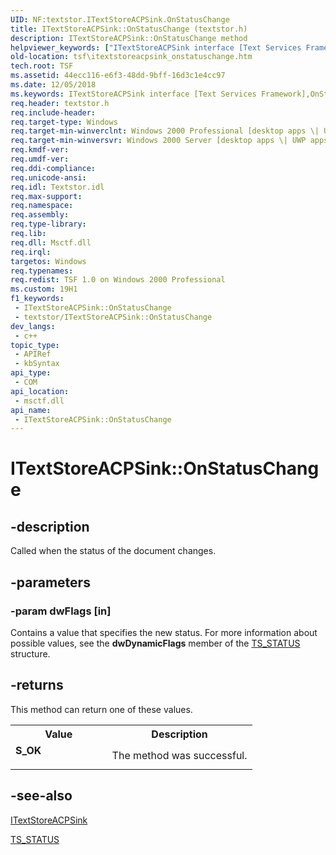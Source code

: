 ```yaml
---
UID: NF:textstor.ITextStoreACPSink.OnStatusChange
title: ITextStoreACPSink::OnStatusChange (textstor.h)
description: ITextStoreACPSink::OnStatusChange method
helpviewer_keywords: ["ITextStoreACPSink interface [Text Services Framework]","OnStatusChange method","ITextStoreACPSink.OnStatusChange","ITextStoreACPSink::OnStatusChange","OnStatusChange","OnStatusChange method [Text Services Framework]","OnStatusChange method [Text Services Framework]","ITextStoreACPSink interface","_tsf_itextstoreacpsink_onstatuschange_ref","textstor/ITextStoreACPSink::OnStatusChange","tsf.itextstoreacpsink_onstatuschange"]
old-location: tsf\itextstoreacpsink_onstatuschange.htm
tech.root: TSF
ms.assetid: 44ecc116-e6f3-48dd-9bff-16d3c1e4cc97
ms.date: 12/05/2018
ms.keywords: ITextStoreACPSink interface [Text Services Framework],OnStatusChange method, ITextStoreACPSink.OnStatusChange, ITextStoreACPSink::OnStatusChange, OnStatusChange, OnStatusChange method [Text Services Framework], OnStatusChange method [Text Services Framework],ITextStoreACPSink interface, _tsf_itextstoreacpsink_onstatuschange_ref, textstor/ITextStoreACPSink::OnStatusChange, tsf.itextstoreacpsink_onstatuschange
req.header: textstor.h
req.include-header: 
req.target-type: Windows
req.target-min-winverclnt: Windows 2000 Professional [desktop apps \| UWP apps]
req.target-min-winversvr: Windows 2000 Server [desktop apps \| UWP apps]
req.kmdf-ver: 
req.umdf-ver: 
req.ddi-compliance: 
req.unicode-ansi: 
req.idl: Textstor.idl
req.max-support: 
req.namespace: 
req.assembly: 
req.type-library: 
req.lib: 
req.dll: Msctf.dll
req.irql: 
targetos: Windows
req.typenames: 
req.redist: TSF 1.0 on Windows 2000 Professional
ms.custom: 19H1
f1_keywords:
 - ITextStoreACPSink::OnStatusChange
 - textstor/ITextStoreACPSink::OnStatusChange
dev_langs:
 - c++
topic_type:
 - APIRef
 - kbSyntax
api_type:
 - COM
api_location:
 - msctf.dll
api_name:
 - ITextStoreACPSink::OnStatusChange
---
```


# ITextStoreACPSink::OnStatusChange


## -description

Called when the status of the document changes.

## -parameters

### -param dwFlags [in]

Contains a value that specifies the new status. For more information about possible values, see the <b>dwDynamicFlags</b> member of the <a href="/windows/desktop/api/textstor/ns-textstor-ts_status">TS_STATUS</a> structure.

## -returns

This method can return one of these values.

<table>
<tr>
<th>Value</th>
<th>Description</th>
</tr>
<tr>
<td width="40%">
<dl>
<dt><b>S_OK</b></dt>
</dl>
</td>
<td width="60%">
The method was successful.

</td>
</tr>
</table>

## -see-also

<a href="/windows/desktop/api/textstor/nn-textstor-itextstoreacpsink">ITextStoreACPSink</a>



<a href="/windows/desktop/api/textstor/ns-textstor-ts_status">TS_STATUS
      </a>

